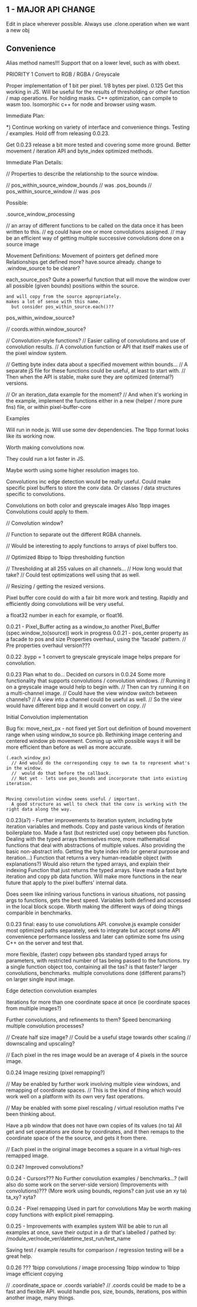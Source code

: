 1 - MAJOR API CHANGE
--------------------

Edit in place wherever possible.
Always use .clone.operation when we want a new obj

Convenience
-----------

Alias method names!!!
Support that on a lower level, such as with obext.

PRIORITY 1 Convert to RGB / RGBA / Greyscale

Proper implementation of 1 bit per pixel. 1/8 bytes per pixel. 0.125
  Get this working in JS. Will be useful for the results of thresholding or other function / map operations. For holding masks.
  C++ optimization, can compile to wasm too. Isomorphic c++ for node and browser using wasm.




Immediate Plan:

*) Continue working on variety of interface and convenience things.
    Testing / examples.
   Hold off from releasing 0.0.23.

   Get 0.0.23 release a bit more tested and covering some more ground.
    Better movement / iteration API and byte_index optimized methods.








Immediate Plan Details:

// Properties to describe the relationship to the source window.


// pos_within_source_window_bounds
//  was .pos_bounds
// pos_within_source_window
//  was .pos


Possible:

.source_window_processing


// an array of different functions to be called on the data once it has been written to this.
//  eg could have one or more convolutions assigned.
//   may be an efficient way of getting multiple successive convolutions done on a source image



Movement Definitions:
  Movement of pointers get defined more
  Relationships get defined more?
    have.source already.
      change to .window_source to be clearer?

  each_source_pos?
    Quite a powerful function that will move the window over all possible (given bounds) positions within the source.

    and will copy from the source appropriately.
    makes a lot of sense with this name.
      but consider pos_within_source.each()??



  pos_within_window_source?

  // coords.within.window_source?


  

// Convolution-style functions?
//  Easier calling of convolutions and use of convolution results.
//  A convolution function or API that itself makes use of the pixel window system.


// Getting byte index data about a specified movement within bounds...
//  A separate jS file for these functions could be useful, at least to start with.
//   Then when the API is stable, make sure they are optimized (internal?) versions.

// Or an iteration_data example for the moment?
//  And when it's working in the example, implement the functions either in a new (helper / more pure fns) file, or within pixel-buffer-core





















Examples

Will run in node.js. Will use some dev dependencies.
The 1bpp format looks like its working now.


Worth making convolutions now.

They could run a lot faster in JS.

Maybe worth using some higher resolution images too.

Convolutions inc edge detection would be really useful.
Could make specific pixel buffers to store the conv data.
  Or classes / data structures specific to convolutions.

Convolutions on both color and greyscale images
Also 1bpp images
Convolutions could apply to them.

// Convolution window?

// Function to separate out the different RGBA channels.

// Would be interesting to apply functions to arrays of pixel buffers too.

// Optimized 8bipp to 1bipp thresholding function

// Thresholding at all 255 values on all channels...
//  How long would that take?
//   Could test optimizations well using that as well.

// Resizing / getting the resized versions.

Pixel buffer core could do with a fair bit more work and testing.
Rapidly and efficiently doing convolutions will be very useful.


 a float32 number in each for example, or float16.




0.0.21 - Pixel_Buffer acting as a window_to another Pixel_Buffer (spec.window_to(source))
  work in progress
  0.0.21 - pos_center property as a facade to pos and size
   Properties overhaul, using the 'facade' pattern.
    // Pre properties overhaul version???

0.0.22
  .bypp = 1 convert to greyscale
   greyscale image helps prepare for convolution.

0.0.23
  Plan what to do...
    Decided on cursors in 0.0.24
  Some more functionality that supports convolutions / convolution windows.
  // Running it on a greyscale image would help to begin with.
  //  Then can try running it on a multi-channel image.
  //   Could have the view window switch between channels?
  //  A view into a channel could be useful as well.
  //   So the view would have different bipp and it would convert on copy.
  //   


  Initial Convolution implementation

  Bug fix: move_next_px - not fixed yet
    Sort out definition of bound movement range when using window_to source pb.
    Rethinking image centering and centered window pb movement.
      Coming up with possible ways it will be more efficient than before as well as more accurate.

    (.each_window_px)
      // And would do the corresponding copy to own ta to represent what's in the window.
      //  would do that before the callback.
      // Not yet - lets use pos_bounds and incorporate that into existing iteration.


    Moving convolution window seems useful / important.
      A good structure as well to check that the conv is working with the right data along the way.


0.0.23(a?) - Further improvements to iteration system, including byte iteration variables and methods.
  Copy and paste various kinds of iteration boilerplate too.
    Made a fast (but restricted use) copy between pbs function.
  Dealing with the typed arrays themselves more, more mathematical functions that deal with abstractions of multiple values.
    Also providing the basic non-abstract info.
  Getting the byte index info (or general purpose and iteration...)
    Function that returns a very human-readable object (with explanations?)
      Would also return the typed arrays, and explain their indexing
    Function that just returns the typed arrays.
  Have made a fast byte iteration and copy pb data function.
    Will make more functions in the near future that apply to the pixel buffers' internal data.

  Does seem like inlining various functions in various situations, not passing args to functions, gets the best speed.
  Variables both defined and accessed in the local block scope.
  Worth making the different ways of doing things comparible in benchmarks.



0.0.23 final:
  easy to use convolutions API.
  convolve.js example
    consider most optimized paths separately, seek to integrate but accept some API convenience performance lossless
      and later can optimize some fns using C++ on the server and test that.

  more flexible, (faster) copy between pbs
  standard typed arrays for parameters, with restricted number of tas being passed to the functions.
    try a single function object too, containing all the tas? is that faster?
  larger convolutions, benchmarks.
  multiple convolutions done (different params?) on larger single input image.

  Edge detection convolution
    examples

  



  
  Iterations for more than one coordinate space at once (ie coordinate spaces from multiple images?)

  Further convolutions, and refinements to them?
  Speed bencmarking multiple convolution processes?



// Create half size image?
//  Could be a useful stage towards other scaling
//   downscaling and upscaling?

// Each pixel in the res image would be an average of 4 pixels in the source image.





0.0.24 Image resizing (pixel remapping?)

// May be enabled by further work involving multiple view windows, and remapping of coordinate spaces.
//  This is the kind of thing which would work well on a platform with its own very fast operations.


// May be enabled with some pixel rescaling / virtual resolution maths I've been thinking about.

Have a pb window that does not have own copies of its values (no ta)
All get and set operations are done by coordinates, and it then remaps to the coordinate space of the the source, and gets it from there.

// Each pixel in the original image becomes a square in a virtual high-res remapped image.



  



0.0.24? Improved convolutions?



0.0.24 - Cursors??? No
  Further convolution examples / benchmarks...?
    (will also do some work on the server-side version)
  (Improvements with convolutions)???
  (More work using bounds, regions? can just use an xy ta)
  ta_xy? xyta?


0.0.24 - Pixel remapping
  Used in part for convolutions
  May be worth making copy functions with explicit pixel remapping.





0.0.25 - Improvements with examples system
  Will be able to run all examples at once, save their output in a dir that's labelled / pathed by:
    /module_ver/node_ver/datetime_test_run/test_name

  Saving test / example results for comparison / regression testing will be a great help.

0.0.26 ???
  1bipp convolutions / image processing
  1bipp window to 1bipp image
    efficient copying
  



// .coordinate_space or .coords variable?
//  .coords could be made to be a fast and flexible API. would handle pos, size, bounds, iterations, pos within another image, many things.

  

